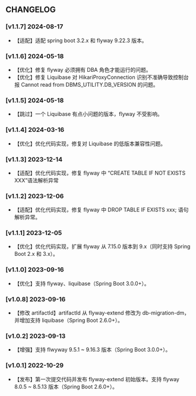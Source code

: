## CHANGELOG
### [v1.1.7] 2024-08-17
- 【适配】适配 spring boot 3.2.x 和 flyway 9.22.3 版本。

### [v1.1.6] 2024-05-18
- 【优化】修复 flyway 必须拥有 DBA 角色才能运行的问题。
- 【优化】修复 Liquibase 对 HikariProxyConnection 识别不准确导致控制台报 Cannot read from DBMS_UTILITY.DB_VERSION 的问题。

### [v1.1.5] 2024-05-18
- 【跳过】一个 Liquibase 有点小问题的版本，flyway 不受影响。

### [v1.1.4] 2024-03-16
- 【优化】优化代码实现，修复对 Liquibase 的低版本兼容性问题。

### [v1.1.3] 2023-12-14
- 【适配】优化代码实现，修复 flyway 中 “CREATE TABLE IF NOT EXISTS XXX”语法解析异常

### [v1.1.2] 2023-12-06
- 【适配】优化代码实现，修复 flyway 中 DROP TABLE IF EXISTS xxx; 语句解析异常。

### [v1.1.1] 2023-12-05
- 【优化】优化代码实现，扩展 flyway 从 7.15.0 版本到 9.x（同时支持 Spring Boot 2.x 和 3.x）。

### [v1.1.0] 2023-09-16
- 【优化】支持 flyway、liquibase（Spring Boot 3.0.0+）。

### [v1.0.8] 2023-09-16
- 【修改 artifactId】artifactId 从 flyway-extend 修改为 db-migration-dm，并增加支持 liquibase（Spring Boot 2.6.0+）。

### [v1.0.2] 2023-09-13
- 【增强】支持 flwyway 9.5.1 ~ 9.16.3 版本（Spring Boot 3.0.0+）。

### [v1.0.1] 2022-10-29
- 【发布】第一次提交代码并发布 flyway-extend 初始版本。支持 flyway 8.0.5 ~ 8.5.13 版本（Spring Boot 2.6.0+）。





